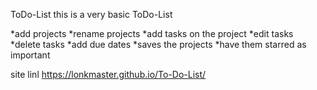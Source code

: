 ToDo-List 
this is a very basic ToDo-List

*add projects *rename projects 
*add tasks on the project 
*edit tasks *delete tasks 
*add due dates 
*saves the projects 
*have them starred as important

site linl 
https://lonkmaster.github.io/To-Do-List/
